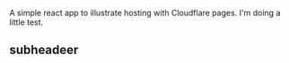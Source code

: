 A simple react app to illustrate hosting with Cloudflare pages.
I'm doing a little test.
## subheadeer
